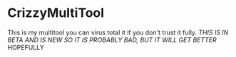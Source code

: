 # CrizzyMultiTool
This is my multitool you can virus total it if you don't trust it fully.
*THIS IS IN BETA AND IS NEW SO IT IS PROBABLY BAD, BUT IT WILL GET BETTER* HOPEFULLY
